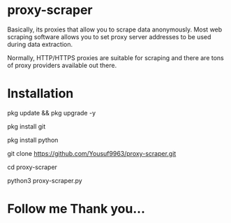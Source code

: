 # proxy-scraper

Basically, its proxies that allow you to scrape data anonymously. Most web scraping software allows you to set proxy server addresses to be used during data extraction.

Normally, HTTP/HTTPS proxies are suitable for scraping and there are tons of proxy providers available out there.

# Installation

pkg update && pkg upgrade -y

pkg install git 

pkg install python

git clone https://github.com/Yousuf9963/proxy-scraper.git

cd proxy-scraper

python3 proxy-scraper.py

# Follow me Thank you...
